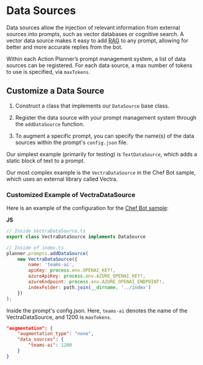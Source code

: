 # Data Sources
Data sources allow the injection of relevant information from external sources into prompts, such as vector databases or cognitive search. A vector data source makes it easy to add [RAG](https://en.wikipedia.org/wiki/Prompt_engineering#Retrieval-augmented_generation) to any prompt, allowing for better and more accurate replies from the bot. 
 
Within each Action Planner’s prompt management system, a list of data sources can be registered. For each data source, a max number of tokens to use is specified, via `maxTokens`. 

## Customize a Data Source
1. Construct a class that implements our `DataSource` base class. 
    
2. Register the data source with your prompt management system through the `addDataSource` function. 

3. To augment a specific prompt, you can specify the name(s) of the data sources within the prompt's `config.json` file.   

Our simplest example (primarily for testing) is `TextDataSource`, which adds a static block of text to a prompt.  

Our most complex example is the `VectraDataSource` in the Chef Bot sample, which uses an external library called Vectra.

### Customized Example of VectraDataSource
Here is an example of the configuration for the
[Chef Bot sample](https://github.com/microsoft/teams-ai/tree/main/js/samples/04.ai.a.teamsChefBot):

**JS**
```js
// Inside VectraDataSource.ts
export class VectraDataSource implements DataSource 
```

```js
// Inside of index.ts
planner.prompts.addDataSource(
    new VectraDataSource({
        name: 'teams-ai',
        apiKey: process.env.OPENAI_KEY!,
        azureApiKey: process.env.AZURE_OPENAI_KEY!,
        azureEndpoint: process.env.AZURE_OPENAI_ENDPOINT!,
        indexFolder: path.join(__dirname, '../index')
    })
);
```
Inside the prompt's config.json. Here, `teams-ai` denotes the name of the VectraDataSource, and 1200 is `maxTokens`.
```json
"augmentation": {
    "augmentation_type": "none",
    "data_sources": {
        "teams-ai": 1200
    }
}
```